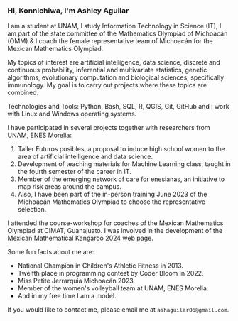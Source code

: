### Hi, Konnichiwa, I'm Ashley Aguilar

I am a student at UNAM, I study Information Technology in Science (IT), I am part of the state committee of the Mathematics Olympiad of Michoacán (OMM) & I coach the female representative team of Michoacán for the Mexican Mathematics Olympiad.

My topics of interest are artificial intelligence, data science, discrete and continuous probability, inferential and multivariate statistics, genetic algorithms, evolutionary computation and biological sciences; specifically immunology. My goal is to carry out projects where these topics are combined.

Technologies and Tools: Python, Bash, SQL, R, QGIS, Git, GitHub and I work with Linux and Windows operating systems.

I have participated in several projects together with researchers from UNAM, ENES Morelia: 
1. Taller Futuros posibles, a proposal to induce high school women to the area of artificial intelligence and data science.
2. Development of teaching materials for Machine Learning class, taught in the fourth semester of the career in IT.
3. Member of the emerging network of care for enesianas, an initiative to map risk areas around the campus. 
4. Also, I have been part of the in-person training June 2023 of the Michoacán Mathematics Olympiad to choose the representative selection.

I attended the course-workshop for coaches of the Mexican Mathematics Olympiad at CIMAT, Guanajuato.
I was involved in the development of the Mexican Mathematical Kangaroo 2024 web page.

Some fun facts about me are:
- National Champion in Children's Athletic Fitness in 2013.
- Twelfth place in programming contest by Coder Bloom in 2022.
- Miss Petite Jerrarquia Michoacán 2023.
- Member of the women's volleyball team at UNAM, ENES Morelia.
- And in my free time I am a model.

If you would like to contact me, please email me at `ashaguilar06@gmail.com`.
